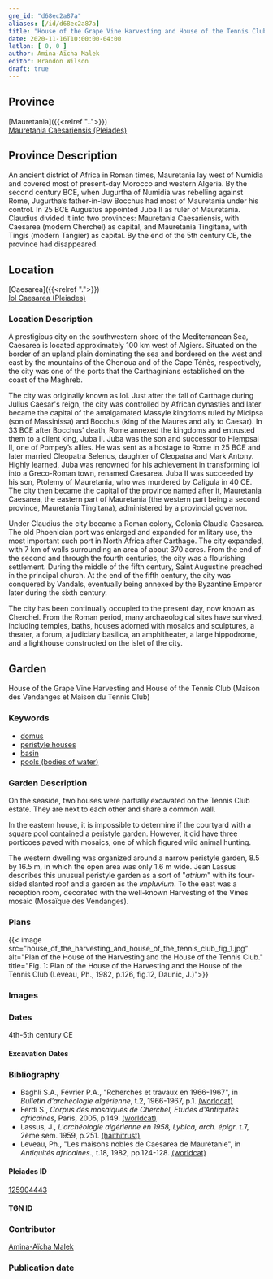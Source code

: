 ```yaml
---
gre_id: "d68ec2a87a"
aliases: [/id/d68ec2a87a]
title: "House of the Grape Vine Harvesting and House of the Tennis Club (Maison des Vendanges et Maison du Tennis Club)"
date: 2020-11-16T10:00:00-04:00
latlon: [ 0, 0 ]
author: Amina-Aïcha Malek
editor: Brandon Wilson
draft: true
---
```


## Province

[Mauretania]({{<relref "..">}}) \
[Mauretania Caesariensis (Pleiades)](https://pleiades.stoa.org/places/981532)

## Province Description

An ancient district of Africa in Roman times, Mauretania lay west of Numidia and covered most of present-day Morocco and western Algeria. By the second century BCE, when Jugurtha of Numidia was rebelling against Rome, Jugurtha’s father-in-law Bocchus had most of Mauretania under his control. In 25 BCE Augustus appointed Juba II as ruler of Mauretania. Claudius divided it into two provinces: Mauretania Caesariensis, with Caesarea (modern Cherchel) as capital, and Mauretania Tingitana, with Tingis (modern Tangier) as capital. By the end of the 5th century CE, the province had disappeared.

## Location

[Caesarea]({{<relref ".">}}) \
[Iol Caesarea (Pleiades)](https://pleiades.stoa.org/places/295279)

### Location Description

A prestigious city on the southwestern shore of the Mediterranean Sea, Caesarea is located approximately 100 km west of Algiers. Situated on the border of an upland plain dominating the sea and bordered on the west and east by the mountains of the Chenoua and of the Cape Ténès, respectively, the city was one of the ports that the Carthaginians established on the coast of the Maghreb.

The city was originally known as Iol. Just after the fall of Carthage during Julius Caesar's reign, the city was controlled by African dynasties and later became the capital of the amalgamated Massyle kingdoms ruled by Micipsa (son of Massinissa) and Bocchus (king of the Maures and ally to Caesar). In 33 BCE after Bocchus’ death, Rome annexed the kingdoms and entrusted them to a client king, Juba II. Juba was the son and successor to Hiempsal II, one of Pompey’s allies. He was sent as a hostage to Rome in 25 BCE and later married Cleopatra Selenus, daughter of Cleopatra and Mark Antony. Highly learned, Juba was renowned for his achievement in transforming Iol into a Greco-Roman town, renamed Caesarea. Juba II was succeeded by his son, Ptolemy of Mauretania, who was murdered by Caligula in 40 CE. The city then became the capital of the province named after it, Mauretania Caesarea, the eastern part of Mauretania (the western part being a second province, Mauretania Tingitana), administered by a provincial governor.

Under Claudius the city became a Roman colony, Colonia Claudia Caesarea. The old Phoenician port was enlarged and expanded for military use, the most important such port in North Africa after Carthage. The city expanded, with 7 km of walls surrounding an area of about 370 acres. From the end of the second and through the fourth centuries, the city was a flourishing settlement. During the middle of the fifth century, Saint Augustine preached in the principal church. At the end of the fifth century, the city was conquered by Vandals, eventually being annexed by the Byzantine Emperor later during the sixth century.

The city has been continually occupied to the present day, now known as Cherchel. From the Roman period, many archaeological sites have survived, including temples, baths, houses adorned with mosaics and sculptures, a theater, a forum, a judiciary basilica, an amphitheater, a large hippodrome, and a lighthouse constructed on the islet of the city.

<!--## Sublocation-->

<!--### Sublocation Description-->

## Garden

House of the Grape Vine Harvesting and House of the Tennis Club (Maison des Vendanges et Maison du Tennis Club)

### Keywords

- [domus](http://vocab.getty.edu/page/aat/300005506)
- [peristyle houses](http://vocab.getty.edu/page/aat/300005452)
- [basin](#)
- [pools (bodies of water)](http://vocab.getty.edu/page/aat/300008692)

### Garden Description

On the seaside, two houses were partially excavated on the Tennis Club estate. They are next to each other and share a common wall.

In the eastern house, it is impossible to determine if the courtyard with a square pool contained a peristyle garden.  However, it did have three porticoes paved with mosaics, one of which figured wild animal hunting.

The western dwelling was organized around a narrow peristyle garden, 8.5 by 16.5 m, in which the open area was only 1.6 m wide.  Jean Lassus describes this unusual peristyle garden as a sort of "*atrium*" with its four-sided slanted roof and a garden as the *impluvium*. To the east was a reception room, decorated with the well-known Harvesting of the Vines mosaic (Mosaïque des Vendanges).

### Plans

{{< image src="house_of_the_harvesting_and_house_of_the_tennis_club_fig_1.jpg" alt="Plan of the House of the Harvesting and the House of the Tennis Club." title="Fig. 1: Plan of the House of the Harvesting and the House of the Tennis Club (Leveau, Ph., 1982, p.126, fig.12, Daunic, J.)">}}

### Images

### Dates
4th-5th century CE
#### Excavation Dates

### Bibliography
* Baghli S.A., Février P.A., "Rcherches et travaux en 1966-1967", in *Bulletin d’archéologie algérienne*, t.2, 1966-1967, p.1. [(worldcat)](http://www.worldcat.org/oclc/491481018)
* Ferdi S., *Corpus des mosaïques de Cherchel, Etudes d'Antiquités africaines*, Paris, 2005, p.149. [(worldcat)](http://www.worldcat.org/oclc/1006126274)
* Lassus, J., *L'archéologie algérienne en 1958, Lybica, arch. épigr*. t.7, 2ème sem. 1959, p.251. [(haithitrust)](https://catalog.hathitrust.org/Record/008568139)
* Leveau, Ph., "Les maisons nobles de Caesarea de Maurétanie", in *Antiquités africaines*., t.18, 1982, pp.124-128. [(worldcat)](http://www.worldcat.org/oclc/4797426670)

#### Pleiades ID

[125904443](https://pleiades.stoa.org/places/125904443)

#### TGN ID

### Contributor

[Amina-Aïcha Malek](http://worldcat.org/identities/lccn-n2012075871/)

### Publication date

<!--07 July 2020-->

<!--### Related articles-->

<!-- Links to other related articles. Leave blank for now -->
